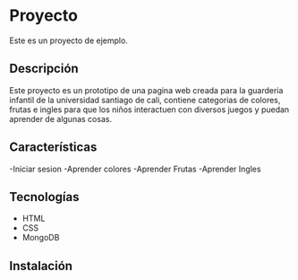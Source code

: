 # Proyecto

Este es un proyecto de ejemplo.

## Descripción

Este proyecto es un prototipo de una pagina web creada para la guarderia infantil de la universidad santiago de cali, contiene categorias de colores, frutas e ingles
para que los niños interactuen con diversos juegos y puedan aprender de algunas cosas.

## Características

-Iniciar sesion
-Aprender colores
-Aprender Frutas
-Aprender Ingles

## Tecnologías

- HTML
- CSS
- MongoDB

## Instalación
